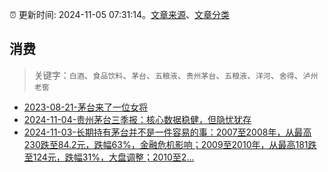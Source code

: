 :alarm_clock: 更新时间: 2024-11-05 07:31:14。[文章来源](/README.md)、[文章分类](/TAGS.md)

## 消费


> 关键字：`白酒`、`食品饮料`、`茅台`、`五粮液`、`贵州茅台`、`五粮液`、`洋河`、`舍得`、`泸州老窖`



- [2023-08-21-茅台来了一位女将](https://www.aicaijing.com.cn/article/18587) 
- [2024-11-04-贵州茅台三季报：核心数据稳健，但隐忧犹存](https://xueqiu.com/5939653998/311043763) 
- [2024-11-03-长期持有茅台并不是一件容易的事：2007至2008年，从最高230跌至84.2元，跌幅63%，金融危机影响；2009至2010年，从最高181跌至124元，跌幅31%，大盘调整；2010至2...](https://xueqiu.com/7142097454/310900085) 
